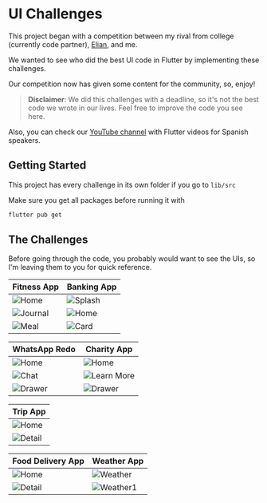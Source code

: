 # UI Challenges

This project began with a competition between my rival from college (currently code partner), [Elian](http://github.com/elian-ortega), and me. 

We wanted to see who did the best UI code in Flutter by implementing these challenges.

Our competition now has given some content for the community, so, enjoy!

> **Disclaimer**: 
> We did this challenges with a deadline, so it's not the best code we wrote in our lives. 
> Feel free to improve the code you see here.

Also, you can check our [YouTube channel](https://www.youtube.com/channel/UCPz6bJ3DptMMXu7_hMb1oJQ) with Flutter videos for Spanish speakers.

## Getting Started

This project has every challenge in its own folder if you go to `lib/src`

Make sure you get all packages before running it with

```sh
flutter pub get
```

## The Challenges

Before going through the code, you probably would want to see the UIs, so I'm leaving them to you for quick reference.

Fitness App | Banking App
------------ | -------------
![Home](/assets/fitness_app/screens/home.png) | ![Splash](/assets/banking_app/screens/splash.png)
![Journal](/assets/fitness_app/screens/journal.png) | ![Home](/assets/banking_app/screens/home.png)
![Meal](/assets/fitness_app/screens/meal.png) | ![Card](/assets/banking_app/screens/card.png)

WhatsApp Redo | Charity App
------------ | -------------
![Home](/assets/whatsapp_redo/home.png) | ![Home](/assets/charity_app/screens/home.png)
![Chat](/assets/whatsapp_redo/chat.png) | ![Learn More](/assets/charity_app/screens/learn.png)
![Drawer](/assets/whatsapp_redo/drawer.png) | ![Drawer](/assets/charity_app/screens/drawer.png)

Trip App |
------------ |
![Home](/assets/trip_app/screens/home.png) |
![Detail](/assets/trip_app/screens/detail.png) |

Food Delivery App | Weather App
------------ | -------------
![Home](/assets/food_app/screens/home.png) | ![Weather](/assets/weather_app/screens/weather.png)
![Detail](/assets/food_app/screens/detail.png) | ![Weather1](/assets/weather_app/screens/weather1.png)
